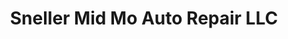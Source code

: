 ---
title: "Sneller Mid Mo Auto Repair LLC"
url: /holts-summit/sneller-mid-mo-auto-repair-llc/
shop: car repair
---